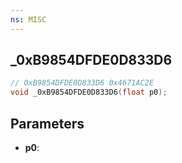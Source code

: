 ```yaml
---
ns: MISC
---
```

## _0xB9854DFDE0D833D6

```c
// 0xB9854DFDE0D833D6 0x4671AC2E
void _0xB9854DFDE0D833D6(float p0);
```


## Parameters
* **p0**: 

